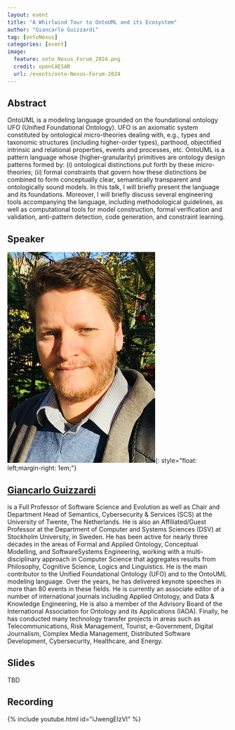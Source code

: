 ```yaml
---
layout: event
title: "A Whirlwind Tour to OntoUML and its Ecosystem"
author: "Giancarlo Guizzardi"
tag: [ontoNexus]
categories: [event]
image:
  feature: onto_Nexus_Forum_2024.png
  credit: openCAESAR
  url: /events/onto-Nexus-Forum-2024
---
```


## Abstract
OntoUML is a modeling language grounded on the foundational ontology UFO (Unified Foundational Ontology). UFO is an axiomatic system constituted by ontological micro-theories dealing with, e.g., types and taxonomic structures (including higher-order types), parthood, objectified intrinsic and relational properties, events and processes, etc. OntoUML is a pattern language whose (higher-granularity) primitives are ontology design patterns formed by: (i) ontological distinctions put forth by these micro-theories; (ii) formal constraints that govern how these distinctions be combined to form conceptually clear, semantically transparent and ontologically sound models. In this talk, I will briefly present the language and its foundations. Moreover, I will briefly discuss several engineering tools accompanying the language, including methodological guidelines, as well as computational tools for model construction, formal verification and validation, anti-pattern detection, code generation, and constraint learning.

## Speaker

![Giancarlo Guizzardi](img/Guizzardi.png){: style="float: left;margin-right: 1em;"}

<h2><a href="mailto:g.guizzardi@utwente.nl">Giancarlo Guizzardi</a></h2> is a Full Professor of Software Science and Evolution as well as Chair and Department Head of Semantics, Cybersecurity & Services (SCS) at the University of Twente, The Netherlands. He is also an Affiliated/Guest Professor at the Department of Computer and Systems Sciences (DSV) at Stockholm University, in Sweden. He has been active for nearly three decades in the areas of Formal and Applied Ontology, Conceptual Modelling, and SoftwareSystems Engineering, working with a multi-disciplinary approach in Computer Science that aggregates results from Philosophy, Cognitive Science, Logics and Linguistics. He is the main contributor to the Unified Foundational Ontology (UFO) and to the OntoUML modeling language. Over the years, he has delivered keynote speeches in more than 80 events in these fields. He is currently an associate editor of a number of international journals including Applied Ontology, and Data & Knowledge Engineering, He is also a member of the Advisory Board of the International Association for Ontology and its Applications (IAOA). Finally, he has conducted many technology transfer projects in areas such as Telecommunications, Risk Management, Tourist, e-Government, Digital Journalism, Complex Media Management, Distributed Software Development, Cybersecurity, Healthcare, and Energy.

## Slides

TBD

## Recording

{% include youtube.html id="iJwengElzVI" %}